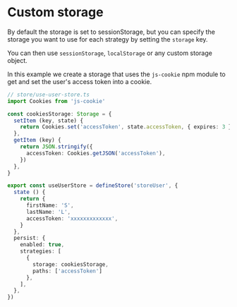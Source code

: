# Custom storage

By default the storage is set to sessionStorage, but you can specify the storage you want to use for each strategy by setting the `storage` key.

You can then use `sessionStorage`, `localStorage` or any custom storage object.

In this example we create a storage that uses the `js-cookie` npm module to get and set the user's access token into a cookie.

```typescript
// store/use-user-store.ts
import Cookies from 'js-cookie'

const cookiesStorage: Storage = {
  setItem (key, state) {
    return Cookies.set('accessToken', state.accessToken, { expires: 3 })
  },
  getItem (key) {
    return JSON.stringify({
      accessToken: Cookies.getJSON('accessToken'),
    })
  },
}

export const useUserStore = defineStore('storeUser', {
  state () {
    return {
      firstName: 'S',
      lastName: 'L',
      accessToken: 'xxxxxxxxxxxxx',
    }
  },
  persist: {
    enabled: true,
    strategies: [
      {
        storage: cookiesStorage,
        paths: ['accessToken']
      },
    ],
  },
})
```
